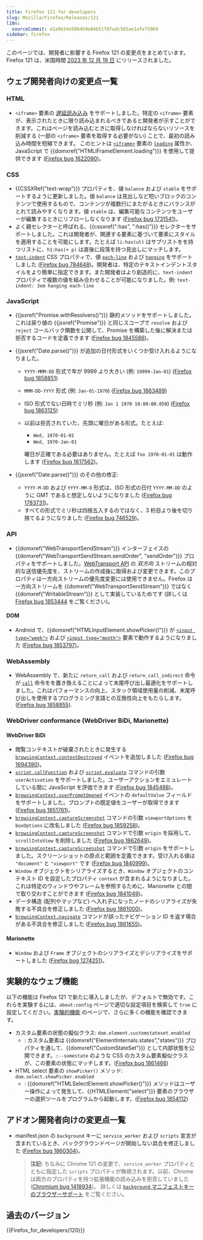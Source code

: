 ```yaml
---
title: Firefox 121 for developers
slug: Mozilla/Firefox/Releases/121
l10n:
  sourceCommit: d1a9b34e50b4b9e84b51f8fadc585ae1afe75069
sidebar: firefox
---
```


このページでは、開発者に影響する Firefox 121 の変更点をまとめています。Firefox 121 は、米国時間 [2023 年 12 月 19 日](https://whattrainisitnow.com/release/?version=121) にリリースされました。

## ウェブ開発者向けの変更点一覧

### HTML

- `<iframe>` 要素の [遅延読み込み](/ja/docs/Web/Performance/Guides/Lazy_loading) をサポートしました。特定の `<iframe>` 要素が、表示されたときに限り読み込まれるべきであると開発者が示すことができます。これはページを読み込むときに取得しなければならないリソースを削減する (一部の `<iframe>` 要素を取得する必要がない) ことで、最初の読み込み時間を短縮できます。
  このヒントは [`<iframe>`](/ja/docs/Web/HTML/Reference/Elements/iframe) 要素の [`loading`](/ja/docs/Web/HTML/Reference/Elements/iframe#loading) 属性か、JavaScript で {{domxref("HTMLIFrameElement.loading")}} を使用して提供できます ([Firefox bug 1622090](https://bugzil.la/1622090))。

### CSS

- {{CSSXRef("text-wrap")}} プロパティを、値 `balance` および `stable` をサポートするように更新しました。値 `balance` は見出しなど短いブロックのコンテンツで使用するもので、コンテンツが複数行にまたがるときにバランスがとれて読みやすくなります。値 `stable` は、編集可能なコンテンツをユーザーが編集するときにリフローしなくなります ([Firefox bug 1731541](https://bugzil.la/1731541))。
- よく親セレクターと呼ばれる、{{cssxref(":has", ":has()")}} セレクターをサポートしました。これは開発者が、関連する要素に基づいて要素にスタイルを適用することを可能にします。たとえば `li:has(ul)` はサブリストをを持つリストに、`h1:has(+ p)` は直後に段落を持つ見出しにマッチします。
- [`text-indent`](/ja/docs/Web/CSS/text-indent) CSS プロパティで、値 [`each-line`](/ja/docs/Web/CSS/text-indent#each-line) および [`hanging`](/ja/docs/Web/CSS/text-indent#hanging) をサポートしました ([Firefox bug 784648](https://bugzil.la/784648))。開発者は、特定のテキストインデントスタイルをより簡単に指定できます。また開発者はより創造的に、`text-indent` プロパティで複数の値を組み合わせることが可能になりました。例: `text-indent: 3em hanging each-line`

### JavaScript

- {{jsxref("Promise.withResolvers()")}} 静的メソッドをサポートしました。これは戻り値の {{jsxref("Promise")}} と同じスコープで `resolve` および `reject` コールバック関数を公開して、Promise を構築した後に解決または拒否するコードを定義できます ([Firefox bug 1845586](https://bugzil.la/1845586))。

- {{jsxref("Date.parse()")}} が追加の日付形式をいくつか受け入れるようになりました。
  - `YYYY-MMM-DD` 形式で年が 9999 より大きい (例: `19999-Jan-01`) ([Firefox bug 1858851](https://bugzil.la/1858851))
  - `MMM-DD-YYYY` 形式 (例: `Jan-01-1970`) ([Firefox bug 1863489](https://bugzil.la/1863489))
  - ISO 形式でない日時でミリ秒 (例: `Jan 1 1970 10:00:00.050`) ([Firefox bug 1863125](https://bugzil.la/1863125))
  - 以前は拒否されていた、先頭に曜日がある形式。たとえば:
    - `Wed, 1970-01-01`
    - `Wed, 1970-Jan-01`

    曜日が正確である必要はありません。たとえば `foo 1970-01-01` は動作します ([Firefox bug 1617562](https://bugzil.la/1617562))。

- {{jsxref("Date.parse()")}} のその他の修正:
  - `YYYY-M-DD` および `YYYY-MM-D` 形式は、ISO 形式の日付 `YYYY-MM-DD` のように GMT であると想定しないようになりました ([Firefox bug 1783731](https://bugzil.la/1783731))。
  - すべての形式でミリ秒は四捨五入するのではなく、3 桁目より後を切り捨てるようになりました ([Firefox bug 746529](https://bugzil.la/746529))。

### API

- {{domxref("WebTransportSendStream")}} インターフェイスの {{domxref("WebTransportSendStream.sendOrder", "sendOrder")}} プロパティをサポートしました。[WebTransport API](/ja/docs/Web/API/WebTransport_API) の _双方向_ ストリームの相対的な送信優先度を、ストリームの作成後に取得および変更できます。このプロパティは一方向ストリームの優先度変更には使用できません。Firefox は一方向ストリームを {{domxref("WebTransportSendStream")}} ではなく {{domxref("WritableStream")}} として実装しているためです (詳しくは [Firefox bug 1853444](https://bugzil.la/1853444) をご覧ください)。

#### DOM

- Android で、{{domxref("HTMLInputElement.showPicker()")}} が [`<input type="week">`](/ja/docs/Web/HTML/Reference/Elements/input/month) および [`<input type="month">`](/ja/docs/Web/HTML/Reference/Elements/input/month) 要素で動作するようになりました ([Firefox bug 1853797](https://bugzil.la/161853797))。

### WebAssembly

- WebAssembly で、新たに `return_call` および `return_call_indirect` 命令が [`call`](/ja/docs/WebAssembly/Reference/Control_flow/call) 命令をを置き換えることによって末尾呼び出し最適化をサポートしました。これはパフォーマンスの向上、スタック領域使用量の削減、末尾呼び出しを使用するプログラミング言語との互換性向上をもたらします。([Firefox bug 1858855](https://bugzil.la/1846789)).

### WebDriver conformance (WebDriver BiDi, Marionette)

#### WebDriver BiDi

- 閲覧コンテキストが破棄されたときに発生する [`browsingContext.contextDestroyed`](https://w3c.github.io/webdriver-bidi/#event-browsingContext-contextDestroyed) イベントを追加しました ([Firefox bug 1694390](https://bugzil.la/1694390))。
- [`script.callFunction`](https://w3c.github.io/webdriver-bidi/#command-script-callFunction) および [`script.evaluate`](https://w3c.github.io/webdriver-bidi/#command-script-evaluate) コマンドの引数 `userActivation` をサポートしました。ユーザーアクションをエミュレートしている間に JavaScript を評価できます ([Firefox bug 1845488](https://bugzil.la/1845488))。
- [`browsingContext.userPromptOpened`](https://w3c.github.io/webdriver-bidi/#event-browsingContext-userPromptOpened) イベントの `defaultValue` フィールドをサポートしました。プロンプトの既定値をユーザーが取得できます ([Firefox bug 1851761](https://bugzil.la/1851761))。
- [`browsingContext.captureScreenshot`](https://w3c.github.io/webdriver-bidi/#command-browsingContext-captureScreenshot) コマンドの引数 `viewportOptions` を `boxOptions` に改名しました ([Firefox bug 1859258](https://bugzil.la/1859258))。
- [`browsingContext.captureScreenshot`](https://w3c.github.io/webdriver-bidi/#command-browsingContext-captureScreenshot) コマンドで引数 `origin` を採用して、`scrollIntoView` を削除しました ([Firefox bug 1862649](https://bugzil.la/1862649))。
- [`browsingContext.captureScreenshot`](https://w3c.github.io/webdriver-bidi/#command-browsingContext-captureScreenshot) コマンドで引数 `origin` をサポートしました。スクリーンショットの原点と範囲を定義できます。受け入れる値は `"document"` と `"viewport"` です ([Firefox bug 1840999](https://bugzil.la/1840999))。
- `Window` オブジェクトをシリアライズするとき、`Window` オブジェクトのコンテキスト ID を設定したプロパティ `context` が含まれるようになりました。これは特定のウィンドウやフレームを参照するために、Marionette との間で取り交わすことができます ([Firefox bug 1841049](https://bugzil.la/1841049))。
- データ構造 (配列やマップなど) へ入れ子になったノードのシリアライズが失敗する不具合を修正しました ([Firefox bug 1861000](https://bugzil.la/1861000))。
- [`browsingContext.navigate`](https://w3c.github.io/webdriver-bidi/#command-browsingContext-navigate) コマンドが誤ったナビゲーション ID を返す場合がある不具合を修正しました ([Firefox bug 1861655](https://bugzil.la/1861655))。

#### Marionette

- `Window` および `Frame` オブジェクトのシリアライズとデシリアライズをサポートしました ([Firefox bug 1274251](https://bugzil.la/1274251))。

## 実験的なウェブ機能

以下の機能は Firefox 121 で新たに導入しましたが、デフォルトで無効です。これらを実験するには、`about:config` ページで適切な設定項目を検索して `true` に設定してください。[実験的機能](/ja/docs/Mozilla/Firefox/Experimental_features) のページで、さらに多くの機能を確認できます。

- カスタム要素の状態の擬似クラス: `dom.element.customstateset.enabled`
  - : カスタム要素は {{domxref("ElementInternals.states","states")}} プロパティを通して、{{domxref("CustomStateSet")}} として内部状態を公開できます。`:--somestate` のような CSS のカスタム要素擬似クラスが、この要素の状態にマッチします。([Firefox bug 1861466](https://bugzil.la/1861466))
- HTML select 要素の `showPicker()` メソッド: `dom.select.showPicker.enabled`
  - : {{domxref("HTMLSelectElement.showPicker()")}} メソッドはユーザー操作によって発生して、{{HTMLElement("select")}} 要素のブラウザーの選択ツールをプログラムから起動します。([Firefox bug 1854112](https://bugzil.la/1854112))

## アドオン開発者向けの変更点一覧

- manifest.json の `background` キーに `service_worker` および `scripts` 宣言が含まれているとき、バックグラウンドページが開始しない具合を修正しました ([Firefox bug 1860304](https://bugzil.la/1860304))。

  > **注記:** ちなみに Chrome 121 の変更で、`service_worker` プロパティとともに指定した `scripts` プロパティが無視されます。以前、Chrome は両方のプロパティを持つ拡張機能の読み込みを拒否していました ([Chromium bug 1418934](https://crbug.com/1418934))。
  > 詳しくは [`background` マニフェストキーのブラウザーサポート](/ja/docs/Mozilla/Add-ons/WebExtensions/manifest.json/background#browser_support) をご覧ください。

## 過去のバージョン

{{Firefox_for_developers(120)}}

